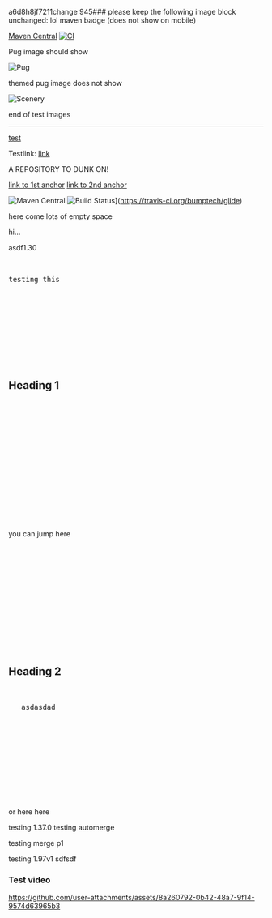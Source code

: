 a6d8h8jf7211change 945### please keep the following image block unchanged:
lol
maven badge (does not show on mobile)

[Maven Central](https://maven-badges.herokuapp.com/maven-central/com.github.bumptech.glide/glide/badge.svg)
[![CI](https://github.com/bigandroidenergies/and1/actions/workflows/test.yml/badge.svg)](https://github.com/bigandroidenergies/and1/actions/workflows/test.yml)

Pug image should show <br>

![Pug](https://github.com/user-attachments/assets/68ffe6de-a56b-482c-b3d9-e72bc59d9c51)

themed pug image does not show

 ![Scenery](https://github.com/user-attachments/assets/ffc6d068-7ec1-498a-a143-305a0e740800)

end of test images
<hr/>

[test](models)

Testlink: [link](miaolz123.github.io/vue-helmet/)

A REPOSITORY TO DUNK ON!

[link to 1st anchor](#jumpToMe)
[link to 2nd anchor](#jumpToMe2)

![Maven Central](https://maven-badges.herokuapp.com/maven-central/com.github.bumptech.glide/glide/badge.svg)
![Build Status](https://travis-ci.org/bumptech/glide.svg?branch=dev)](https://travis-ci.org/bumptech/glide)

here come lots of empty space

hi...

asdf1.30
<pre>
  
  
testing this

   

   

   

   
   

</pre>   
## Heading 1
<pre>

   

   

   

   

   

   

   

</pre>
<a id="jumpToMe"></a>you can jump here
<pre>
   

   

   

   

   
   

   

</pre>   
## Heading 2
<pre>   

   asdasdad

   

   

   

   

   

</pre>
<a id="jumpToMe2"></a>or here here

testing 1.37.0
testing automerge


testing merge p1

testing 1.97v1
sdfsdf

### Test video

https://github.com/user-attachments/assets/8a260792-0b42-48a7-9f14-9574d63965b3


